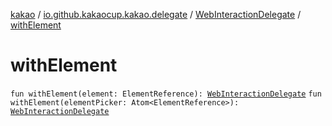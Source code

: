 [kakao](../../index.md) / [io.github.kakaocup.kakao.delegate](../index.md) / [WebInteractionDelegate](index.md) / [withElement](./with-element.md)

# withElement

`fun withElement(element: ElementReference): `[`WebInteractionDelegate`](index.md)
`fun withElement(elementPicker: Atom<ElementReference>): `[`WebInteractionDelegate`](index.md)